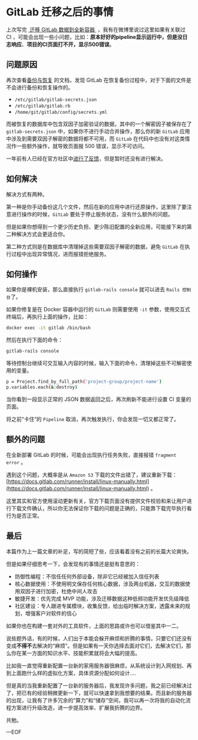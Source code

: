 
# GitLab 迁移之后的事情

上次写完 [ 迁移 GitLab 数据到全新容器 ](https://soulteary.com/2018/09/27/migrate-your-gitlab.html) ，我有在微博里说过这里如果有关联过 CI ，可能会出现一些小问题，比如：**原本好好的pipeline显示运行中，但是没日志响应**、**项目的CI页面打不开，显示500错误**。

## 问题原因

再次查看[备份与恢复](https://docs.gitlab.com/ce/raketasks/backup_restore.html#backup-restore) 的文档，发现 GitLab 在恢复备份过程中，对于下面的文件是不会进行备份和恢复操作的。

- `/etc/gitlab/gitlab-secrets.json`
- `/etc/gitlab/gitlab.rb`
- `/home/git/gitlab/config/secrets.yml `

而被恢复的数据库中包含双因子加密验证的数据，其中的一个解密因子被保存在了 `gitlab-secrets.json` 中，如果你不进行手动合并操作，那么你的新 `GitLab` 应用中涉及到需要双因子解密的数据将都不可用，而 `GitLab` 在代码中也没有对这类情况作一些额外操作，就导致页面报 500 错误，显示不可访问。

一年前有人已经在官方社区中[进行了反馈](https://gitlab.com/gitlab-org/gitlab-ce/issues/29400)，但是暂时还没有进行解决。

## 如何解决

解决方式有两种。

第一种是你手动备份这几个文件，然后在新的应用中进行还原操作，这里除了要注意进行操作的时候，`GitLab` 要处于停止服务状态，没有什么额外的问题。

但是如果你想得到一个更少历史负担、更少陈旧配置的全新应用，可能接下来的第二种解决方式会更适合你。

第二种方式则是在数据库中清理掉这些需要双因子解密的数据，避免 `GitLab` 在执行过程中出现异常情况，进而报错拒绝服务。

## 如何操作

如果你是裸机安装，那么直接执行 `gitlab-rails console` 就可以进去 `Rails 控制台`了。

如果你修复是在 Docker 容器中运行的 `GitLab` 则需要使用 `-it` 参数，使用交互式终端后，再执行上面的操作，比如：

```bash
docker exec -it gitlab /bin/bash
```

然后在执行下面的命令：

```bash
gitlab-rails console
```

等待控制台继续可交互输入内容的时候，输入下面的命令，清理掉这些不可解密使用的变量。

```bash
p = Project.find_by_full_path('project-group/project-name')                   
p.variables.each(&:destroy)
```

当你看到一段显示正常的 JSON 数据返回之后，再次刷新不能进行设置 CI 变量的页面。

将之前“卡住”的 `Pipeline` 取消，再次触发执行，你会发现一切又都正常了。

## 额外的问题

在全新部署 GitLab 的时候，可能会出现执行任务失败，直接报错 `fragment error` 。

遇到这个问题，大概率是从 `Amazon S3` 下载的文件出错了，建议重新下载：[https://docs.gitlab.com/runner/install/linux-manually.html](https://docs.gitlab.com/runner/install/linux-manually.html) 。

这里其实和官方使用滚动更新有关，官方下载页面没有提供文件校验和来让用户进行下载文件确认，所以你无法保证你下载的问题是正确的，只能靠下载完毕执行看行为是否正常。

## 最后

本篇作为上一篇文章的补足，写的简短了些，应该看着没有之前的长篇大论爽快。

但是如果仔细思考一下，会发现有的事情还是挺有意思的：

- 防御性编程：不信任任何外部设备，除非它已经被加入信任列表
- 核心数据使用：不使用明文保存任何核心数据，涉及两台机器，交互的数据使用双因子进行加密，杜绝中间人攻击
- 敏捷开发：优先完成 MVP 功能，涉及迁移数据这种低频功能开发优先级降低
- 社区建设：专人跟进专属模块，收集反馈，给出临时解决方案，透露未来的规划，增强客户对软件的信心

如果你也在构建一套对外的工具软件，上面的思路或许也可以借鉴其中一二。

说些题外话，有的时候，人们出于本能会躲开麻烦和折腾的事情，只要它们还没有变成**不得不**去解决的“麻烦”。但是如果有一天你选择去面对它们，去解决它们，那么你在某一方面的知识水平、技能积累就将会大幅的提高。

比如我一直觉得重新配置一台新的家用服务器很麻烦，从系统设计到入网规划、再到上面跑什么样的虚拟化方案，具体资源分配如何设计….

但是真的当我重新配置了一台新的服务器后，我发现许多问题，我之前已经解决过了，把已有的经验稍微更新一下，就可以快速拿到我想要的结果。而且新的服务器的出现，让我有了许多冗余的“算力”和“储存”空间，我可以再一次将我的自动化流程方案进行升级改造，进一步提高效率、扩展我折腾的边界。

共勉。

—EOF
